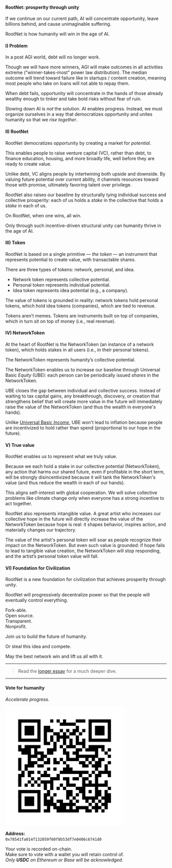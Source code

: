 #### RootNet: prosperity through unity

If we continue on our current path, AI will concentrate opportunity, leave billions behind, and cause unimaginable suffering.

RootNet is how humanity will win in the age of AI.

#### I) Problem

In a post AGI world, debt will no longer work.

Though we will have more winners, AGI will make outcomes in all activities extreme ("winner-takes-most" power law distribution). The median outcome will trend toward failure like in startups / content creation, meaning most people who take on loans will not able to repay them. 

When debt fails, opportunity will concentrate in the hands of those already wealthy enough to tinker and take bold risks without fear of ruin.

Slowing down AI is *not* the solution. AI enables progress. Instead, we must organize ourselves in a way that democratizes opportunity and unites humanity so that we *rise together*.

####  II) RootNet

RootNet democratizes opportunity by creating a market for *potential*.

This enables people to raise venture capital (VC), rather than debt, to finance education, housing, and more broadly life, well before they are ready to create value.

Unlike debt, VC aligns people by intertwining both upside and downside. By valuing future potential over current ability, it channels resources toward those with promise, ultimately favoring talent over privilege.

RootNet also raises our baseline by structurally tying individual success and collective prosperity: each of us holds a *stake* in the collective that holds a *stake* in each of us. 

On RootNet, when one wins, all win.

Only through such incentive-driven structural unity can humanity thrive in the age of AI.

#### III) Token

RootNet is based on a single primitive — *the token* — an instrument that represents potential to create value, with transactable shares. 

There are three types of tokens: network, personal, and idea.

- Network token represents collective potential.
- Personal token represents individual potential.
- Idea token represents idea potential (e.g., a company).

The value of tokens is grounded in reality: network tokens hold personal tokens, which hold idea tokens (companies), which are tied to revenue. 

Tokens aren’t memes. Tokens are instruments built on top of companies, which in turn sit on top of money (i.e., real revenue).

#### IV) NetworkToken

At the heart of RootNet is the NetworkToken (an instance of a network token), which holds stakes in all users (i.e., in their personal tokens).

The NetworkToken represents humanity’s collective potential.

The NetworkToken enables us to increase our baseline through Universal Basic *Equity* (UBE): each person can be periodically issued *shares* in the NetworkToken.

UBE closes the gap between individual and collective success. Instead of waiting to tax capital gains, any breakthrough, discovery, or creation that strengthens belief that will create more value in the future will immediately raise the value of the NetworkToken (and thus the wealth in everyone's hands).

Unlike [Universal Basic *Income*](https://en.wikipedia.org/wiki/Universal_basic_income), UBE won't lead to inflation because people are incentivized to hold rather than spend (proportional to our hope in the future).

#### V) True value

RootNet enables us to represent what we truly value.

Because we each hold a stake in our collective potential (NetworkToken), any action that harms our shared future, even if profitable in the short term, will be strongly disincentivized because it will tank the NetworkToken's value (and thus reduce the wealth in each of our hands).

This aligns self-interest with global cooperation. We will solve collective problems like climate change only when everyone has a strong incentive to act together.

RootNet also represents intangible value. A great artist who increases our collective hope in the future will directly increase the value of the NetworkToken because hope is real: it shapes behavior, inspires action, and materially changes our trajectory.

The value of the artist's personal token will soar as people recognize their impact on the NetworkToken. But even such value is grounded: if hope fails to lead to tangible value creation, the NetworkToken will stop responding, and the artist’s personal token value will fall.

#### VI) Foundation for Civilization

RootNet is a new foundation for civilization that achieves prosperity through unity.

RootNet will progressively decentralize power so that the people will eventually control everything.

Fork-able.<br/>
Open source.<br/>
Transparent.<br/>
Nonprofit.<br/>

Join us to build the future of humanity.

Or steal this idea and compete.

May the best network win and lift us all with it.

---

> Read the [longer essay](RootNet/RootNet.md) for a much deeper dive.

---

#### Vote for humanity

*Accelerate progress.*

![Vote QR Code](RootNet/appendix/assets/vote-address.png)

**Address:**  
`0x78541fa014f132059f60f8b53df7e0406c6741d0`

Your vote is recorded on-chain.<br/>
Make sure to vote with a wallet you will retain control of.<br/>
*Only **USDC** on Ethereum or Base will be acknowledged.*

